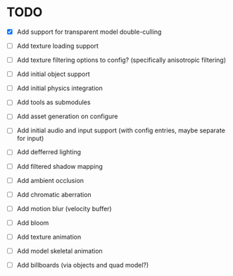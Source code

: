 # TODO

- [x] Add support for transparent model double-culling
- [ ] Add texture loading support
- [ ] Add texture filtering options to config? (specifically anisotropic filtering)
- [ ] Add initial object support
- [ ] Add initial physics integration
- [ ] Add tools as submodules
- [ ] Add asset generation on configure
- [ ] Add initial audio and input support (with config entries, maybe separate for input)

- [ ] Add defferred lighting
- [ ] Add filtered shadow mapping
- [ ] Add ambient occlusion
- [ ] Add chromatic aberration
- [ ] Add motion blur (velocity buffer)
- [ ] Add bloom

- [ ] Add texture animation
- [ ] Add model skeletal animation
- [ ] Add billboards (via objects and quad model?)
